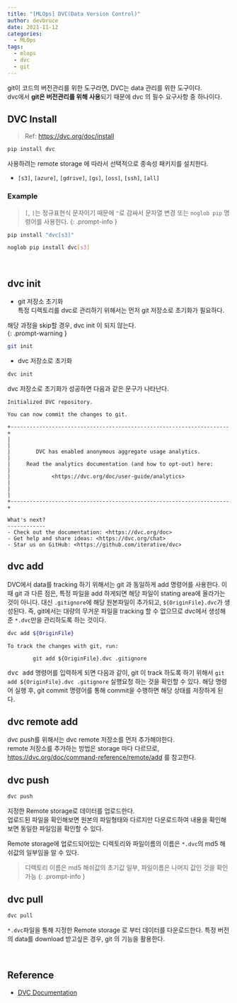 ```yaml
---
title: "[MLOps] DVC(Data Version Control)"
author: devbruce
date: 2021-11-12
categories:
  - MLOps
tags:
  - mlops
  - dvc
  - git
---
```


git이 코드의 버전관리를 위한 도구라면, DVC는 data 관리를 위한 도구이다.  
dvc에서 **git은 버전관리를 위해 사용**되기 때문에 dvc 의 필수 요구사항 중 하나이다.  

## DVC Install

> Ref: <https://dvc.org/doc/install>

```bash
pip install dvc
```

사용하려는 remote storage 에 따라서 선택적으로 종속성 패키지를 설치한다.  

- `[s3]`, `[azure]`, `[gdrive]`, `[gs]`, `[oss]`, `[ssh]`, `[all]`

### Example

> `[`, `]`는 정규표현식 문자이기 때문에 `"`로 감싸서 문자열 변경 또는 `noglob pip` 명령어를 사용한다.
{: .prompt-info }

```bash
pip install "dvc[s3]"
```

```bash
noglob pip install dvc[s3]
```

<br>

## dvc init

- git 저장소 초기화  
특정 디렉토리를 dvc로 관리하기 위헤서는 먼저 git 저장소로 초기화가 필요하다.  

해당 과정을 skip할 경우, dvc init 이 되지 않는다.  
{: .prompt-warning }

```bash
git init
```

- dvc 저장소로 초기화

```bash
dvc init
```

dvc 저장소로 초기화가 성공하면 다음과 같은 문구가 나타난다.

```text
Initialized DVC repository.

You can now commit the changes to git.

+---------------------------------------------------------------------+
|                                                                     |
|        DVC has enabled anonymous aggregate usage analytics.         |
|     Read the analytics documentation (and how to opt-out) here:     |
|             <https://dvc.org/doc/user-guide/analytics>              |
|                                                                     |
+---------------------------------------------------------------------+

What's next?
------------
- Check out the documentation: <https://dvc.org/doc>
- Get help and share ideas: <https://dvc.org/chat>
- Star us on GitHub: <https://github.com/iterative/dvc>
```

## dvc add

DVC에서 data를 tracking 하기 위해서는 git 과 동일하게 add 명령어를 사용한다. 이 때 git 과 다른 점은, 특정 파일을 add 하게되면 해당 파일이 stating area에 올라가는 것이 아니다.
대신 `.gitignore`에 해당 원본파일이 추가되고, `${OriginFile}.dvc`가 생성된다.
즉, git에서는 대량의 무거운 파일을 tracking 할 수 없으므로 dvc에서 생성해준 `*.dvc`만을 관리하도록 하는 것이다.  

```bash
dvc add ${OriginFile}
```

```text
To track the changes with git, run:

        git add ${OriginFile}.dvc .gitignore
```

<kbd>dvc add</kbd> 명령어를 입력하게 되면 다음과 같이, git 이 track 하도록 하기 위해서 `git add ${OriginFile}.dvc .gitignore` 실행요청 하는 것을 확인할 수 있다.
해당 명령어 실행 후, git commit 명령어를 통해 commit을 수행하면 해당 상태를 저장하게 된다.  

## dvc remote add

dvc push를 위해서는 dvc remote 저장소를 먼저 추가해야한다.  
remote 저장소를 추가하는 방법은 storage 마다 다르므로,  
<https://dvc.org/doc/command-reference/remote/add> 를 참고한다.  

## dvc push

```bash
dvc push
```

지정한 Remote storage로 데이터를 업로드한다.  
업로드된 파일을 확인해보면 원본의 파일형태와 다르지만 다운로드하여 내용을 확인해보면 동일한 파일임을 확인할 수 있다.  

Remote storage에 업로드되어있는 디렉토리와 파일이름의 이름은 `*.dvc`의 md5 해쉬값의 일부임을 알 수 있다.  

> 디렉토리 이름은 md5 해쉬값의 초기값 일부, 파일이름은 나머지 값인 것을 확인가능
{: .prompt-info }

## dvc pull

```bash
dvc pull
```

`*.dvc`파일을 통해 지정한 Remote storage 로 부터 데이터를 다운로드한다. 특정 버전의 data를 download 받고싶은 경우, git 의 기능을 활용한다.

<br>

## Reference

- [DVC Documentation](https://dvc.org/doc)
